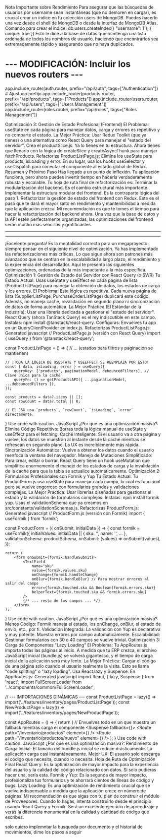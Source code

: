 Nota Importante sobre Rendimiento
Para asegurar que las búsquedas de usuarios por username sean instantáneas (que no demoren en cargar), es crucial crear un índice en tu colección users de MongoDB. Puedes hacerlo una vez desde el shell de MongoDB o desde la interfaz de MongoDB Atlas.
Comando para crear el índice:
db.users.createIndex({ "username": 1 }, { unique: true })
Esto le dice a la base de datos que mantenga una lista ordenada de todos los nombres de usuario, haciendo que encontrarlos sea extremadamente rápido y asegurando que no haya duplicados.


# --- MODIFICACIÓN: Incluir los nuevos routers ---
app.include_router(auth.router, prefix="/api/auth", tags=["Authentication"]) # Ajustado prefijo
app.include_router(products.router, prefix="/api/products", tags=["Products"])
app.include_router(users.router, prefix="/api/users", tags=["Users Management"])
app.include_router(roles.router, prefix="/api/roles", tags=["Roles Management"])



Optimización 3: Gestión de Estado Profesional (Frontend)
El Problema: useState en cada página para manejar datos, carga y errores es repetitivo y no comparte el estado.
La Mejor Práctica: Usar Redux Toolkit (que ya tienes) o una alternativa como React Query para manejar el "estado del servidor".
Crea el productSlice.js: Ya lo tienes en tu estructura. Ahora tienes que llenarlo con la lógica de createSlice y createAsyncThunk para manejar fetchProducts.
Refactoriza ProductListPage.js: Elimina los useState para products, isLoading y error. En su lugar, usa los hooks useSelector y useDispatch para conectar el componente al estado global de Redux.
Resumen y Próximo Paso
Has llegado a un punto de inflexión. Tu aplicación funciona, pero ahora puedes invertir tiempo en hacerla verdaderamente robusta y escalable.
Tu hoja de ruta final de refactorización es:
Terminar la modularización del backend. Es el cambio estructural más importante.
Implementar la estructura modular del frontend. Es la contraparte lógica del paso 1.
Refactorizar la gestión de estado del frontend con Redux. Este es el paso que te dará el mayor salto en rendimiento y mantenibilidad a medida que la aplicación crezca.
Mi recomendación es que te tomes el tiempo para hacer la refactorización del backend ahora. Una vez que la base de datos y la API estén perfectamente organizadas, las optimizaciones del frontend serán mucho más sencillas y gratificantes.



-------------------------------------
--------------------------------


¡Excelente pregunta! Es la mentalidad correcta para un megaproyecto: siempre pensar en el siguiente nivel de optimización. Ya has implementado las refactorizaciones más críticas. Lo que sigue ahora son patrones más avanzados que se centran en la escalabilidad a largo plazo, el rendimiento y la experiencia del desarrollador.
Aquí te presento las siguientes optimizaciones, ordenadas de la más impactante a la más específica.
Optimización 1: Gestión de Estado del Servidor con React Query (o SWR)
Tu Estado Actual: Usas useState y useEffect en cada página de lista (ProductListPage) para manejar la obtención de datos, los estados de carga y los errores.
El Problema: Esta lógica es repetitiva. Cada nueva página de lista (SupplierListPage, PurchaseOrderListPage) duplicará este código. Además, no maneja caché, revalidación en segundo plano ni sincronización de datos de forma automática.
La Mejor Práctica (El Estándar de la Industria): Usar una librería dedicada a gestionar el "estado del servidor". React Query (ahora TanStack Query) es el rey indiscutible en este campo.
Instalas: npm install @tanstack/react-query.
Configuras: Envuelves tu app en un QueryClientProvider en index.js.
Refactorizas ProductListPage.js:
Generated javascript
// ProductListPage.js (versión con React Query)
import { useQuery } from '@tanstack/react-query';

const ProductListPage = () => {
    // ... (estados para filtros y paginación se mantienen)

    // ¡TODA LA LÓGICA DE USESTATE Y USEEFFECT SE REEMPLAZA POR ESTO!
    const { data, isLoading, error } = useQuery({
        queryKey: ['products', paginationModel, debouncedFilters], // Clave única para la caché
        queryFn: () => getProductsAPI({ ...paginationModel, ...debouncedFilters }),
    });
    
    const products = data?.items || [];
    const rowCount = data?.total || 0;

    // El JSX usa `products`, `rowCount`, `isLoading`, `error` directamente.
}
Use code with caution.
JavaScript
¿Por qué es una optimización masiva?:
Elimina Código Repetitivo: Borras toda la lógica manual de useState y useEffect para el fetching.
Caché Inteligente: Si el usuario va a otra página y vuelve, los datos se muestran al instante desde la caché mientras se refrescan en segundo plano. La UX es increíblemente más rápida.
Sincronización Automática: Vuelve a obtener los datos cuando el usuario reenfoca la ventana del navegador.
Manejo de Mutaciones Simplificado: Para crear, editar o borrar, React Query tiene un hook useMutation que simplifica enormemente el manejo de los estados de carga y la invalidación de la caché para que la tabla se actualice automáticamente.
Optimización 2: Formularios Profesionales con Formik y Yup
Tu Estado Actual: Tu ProductForm.js usa useState para manejar cada campo, lo cual es funcional pero se vuelve engorroso con formularios grandes y validaciones complejas.
La Mejor Práctica: Usar librerías diseñadas para gestionar el estado y la validación de formularios complejos.
Instalas: npm install formik yup.
Usas el validationSchema que ya creamos en src/constants/validationSchemas.js.
Refactorizas ProductForm.js:
Generated javascript
// ProductForm.js (versión con Formik)
import { useFormik } from 'formik';

const ProductForm = ({ onSubmit, initialData }) => {
    const formik = useFormik({
        initialValues: initialData || { sku: '', name: '', ... },
        validationSchema: productSchema,
        onSubmit: (values) => onSubmit(values),
    });

    return (
        <form onSubmit={formik.handleSubmit}>
            <TextField
                name="sku"
                value={formik.values.sku}
                onChange={formik.handleChange}
                onBlur={formik.handleBlur} // Para mostrar errores al salir del campo
                error={formik.touched.sku && Boolean(formik.errors.sku)}
                helperText={formik.touched.sku && formik.errors.sku}
            />
            {/* ... resto de los campos ... */}
        </form>
    );
}
Use code with caution.
JavaScript
¿Por qué es una optimización masiva?:
Menos Código: Formik maneja el estado, los onChange, onBlur, el estado de envío, etc., por ti.
Validación Integrada: La validación con Yup es declarativa y muy potente. Muestra errores por campo automáticamente.
Escalabilidad: Gestionar formularios con 30 o 40 campos se vuelve trivial.
Optimización 3: Carga de Componentes "Lazy Loading"
El Problema: Tu AppRoutes.js importa todas las páginas al inicio. A medida que tu ERP crezca, el archivo JavaScript inicial (bundle.js) se volverá gigantesco, y el tiempo de carga inicial de la aplicación será muy lento.
La Mejor Práctica: Cargar el código de una página solo cuando el usuario realmente la visita. Esto se llama "code splitting" o "lazy loading".
Usa React.lazy y Suspense:
En AppRoutes.js:
Generated javascript
import React, { lazy, Suspense } from 'react';
import FullScreenLoader from '../components/common/FullScreenLoader';

// --- IMPORTACIONES DINÁMICAS ---
const ProductListPage = lazy(() => import('../features/inventory/pages/ProductListPage'));
const NewProductPage = lazy(() => import('../features/inventory/pages/NewProductPage'));

const AppRoutes = () => {
    return (
        // Envuelves todo en un <Suspense> que muestra un fallback mientras carga el componente
        <Suspense fallback={<FullScreenLoader />}>
            <Routes>
                <Route path="/inventario/productos" element={<ProductListPage />} />
                <Route path="/inventario/productos/nuevo" element={<NewProductPage />} />
            </Routes>
        </Suspense>
    );
}
Use code with caution.
JavaScript
¿Por qué es una optimización masiva?:
Rendimiento de Carga Inicial: El tamaño del bundle.js inicial se reduce drásticamente. La aplicación carga casi instantáneamente.
Mejor UX: El usuario solo descarga el código que necesita, cuando lo necesita.
Hoja de Ruta de Optimización Final
React Query: Es la optimización de mayor impacto para la experiencia del usuario y la calidad del código relacionado con datos. Si solo pudieras hacer una, sería esta.
Formik y Yup: Es la segunda de mayor impacto, profesionaliza tus formularios y te ahorrará cientos de líneas de código y bugs.
Lazy Loading: Es una optimización de rendimiento crucial que se vuelve indispensable a medida que la aplicación crece en número de páginas.
Mi recomendación es que sigas con tu plan de construir el módulo de Proveedores. Cuando lo hagas, intenta construirlo desde el principio usando React Query y Formik. Será un excelente ejercicio de aprendizaje y verás la diferencia monumental en la calidad y cantidad de código que escribes.


solo quiero implemntar la busqueda por documento y el historial de movimientos, dime los pasos a seguir
